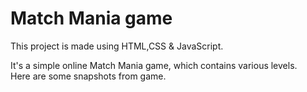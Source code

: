# Match Mania game


This project is made using HTML,CSS &amp; JavaScript.

It's a simple online Match Mania game, which contains various levels.
<br>
Here are some snapshots from game.

<br><br>
